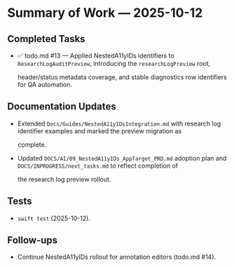 # Summary of Work — 2025-10-12

## Completed Tasks

- ✅ todo.md #13 — Applied NestedA11yIDs identifiers to `ResearchLogAuditPreview`, introducing the `researchLogPreview` root,

  header/status metadata coverage, and stable diagnostics row identifiers for QA automation.

## Documentation Updates

- Extended `Docs/Guides/NestedA11yIDsIntegration.md` with research log identifier examples and marked the preview migration as

  complete.

- Updated `DOCS/AI/09_NestedA11yIDs_AppTarget_PRD.md` adoption plan and `DOCS/INPROGRESS/next_tasks.md` to reflect completion of

  the research log preview rollout.

## Tests

- `swift test` (2025-10-12).

## Follow-ups

- Continue NestedA11yIDs rollout for annotation editors (todo.md #14).
